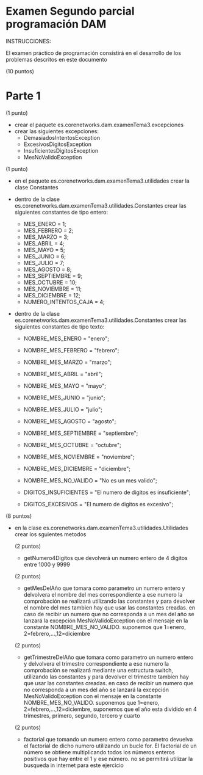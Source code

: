 # Examen Segundo parcial programación DAM 

INSTRUCCIONES:

El examen práctico de programación consistirá en el desarrollo de los problemas descritos en este documento


(10 puntos)
# Parte 1

(1 punto)
- crear el paquete es.corenetworks.dam.examenTema3.excepciones
- crear las siguientes excepciones:
	- DemasiadosIntentosException
	- ExcesivosDigitosException
	- InsuficientesDigitosException
	- MesNoValidoException
	
	
(1 punto)	
- en el paquete es.corenetworks.dam.examenTema3.utilidades crear la clase Constantes
- dentro de la clase es.corenetworks.dam.examenTema3.utilidades.Constantes crear las siguientes constantes de tipo entero:

	- MES_ENERO = 1;
	- MES_FEBRERO = 2;
	- MES_MARZO = 3;
	- MES_ABRIL = 4;
	- MES_MAYO = 5;
	- MES_JUNIO = 6;
	- MES_JULIO = 7;
	- MES_AGOSTO = 8;
	- MES_SEPTIEMBRE = 9;
	- MES_OCTUBRE = 10;
	- MES_NOVIEMBRE = 11;
	- MES_DICIEMBRE = 12;
	- NUMERO_INTENTOS_CAJA = 4;	
- dentro de la clase es.corenetworks.dam.examenTema3.utilidades.Constantes crear las siguientes constantes de tipo texto:
	- NOMBRE_MES_ENERO = "enero";
	- NOMBRE_MES_FEBRERO = "febrero";
	- NOMBRE_MES_MARZO = "marzo";
	- NOMBRE_MES_ABRIL = "abril";
	- NOMBRE_MES_MAYO = "mayo";
	- NOMBRE_MES_JUNIO = "junio";
	- NOMBRE_MES_JULIO = "julio";
	- NOMBRE_MES_AGOSTO = "agosto";
	- NOMBRE_MES_SEPTIEMBRE = "septiembre";
	- NOMBRE_MES_OCTUBRE = "octubre";
	- NOMBRE_MES_NOVIEMBRE = "noviembre";
	- NOMBRE_MES_DICIEMBRE = "diciembre";
	- NOMBRE_MES_NO_VALIDO = "No es un mes valido";

	- DIGITOS_INSUFICIENTES = "El numero de digitos es insuficiente";
	- DIGITOS_EXCESIVOS = "El numero de digitos es excesivo";
	
(8 puntos)
- en la clase es.corenetworks.dam.examenTema3.utilidades.Utilidades crear los sguientes metodos

	(2 puntos)
	- getNumero4Digitos que devolverá un numero entero de 4 digitos entre 1000 y 9999
	
	(2 puntos)
	- getMesDelAño que tomara como parametro un numero entero y delvolvera el nombre del mes correspondiente a ese numero la comprobación se realizará utilizando las constantes y para devolver el nombre del mes tambien hay que usar las constantes creadas. en caso de recibir un numero que no corresponda a un mes del año se lanzará la excepción MesNoValidoException con el mensaje en la constante NOMBRE_MES_NO_VALIDO.
	suponemos que 1=enero, 2=febrero,...,12=diciembre
	
	(2 puntos)
	- getTrimestreDelAño que tomara como parametro un numero entero y delvolvera el trimestre correspondiente a ese numero la comprobación se realizará mediante una estructura switch, utilizando las constantes y para devolver el trimestre tambien hay que usar las constantes creadas. en caso de recibir un numero que no corresponda a un mes del año se lanzará la excepción MesNoValidoException con el mensaje en la constante NOMBRE_MES_NO_VALIDO.
	suponemos que 1=enero, 2=febrero,...,12=diciembre, suponemos que el año esta dividido en 4 trimestres, primero, segundo, tercero y cuarto
	
	(2 puntos)
	- factorial que tomando un numero entero como parametro devuelva el factorial de dicho numero utilizando un bucle for.
	El factorial de un número se obtiene multiplicando todos los números enteros
	positivos que hay entre el 1 y ese número.
	no se permitirá utilizar la busqueda in internet para este ejercicio
	

	
	